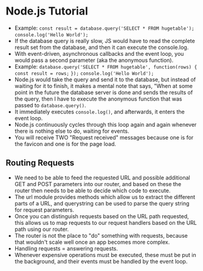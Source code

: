 # Node.js Tutorial
* Example:
`const result = database.query('SELECT * FROM hugetable');`
`console.log('Hello World');`
* If the database query is really slow, JS would have to read the complete result set from the database, and then it can execute the console.log.
* With event-driven, asynchronous callbacks and the event loop, you would pass a second parameter (aka the anonymous function).
* Example:
`database.query('SELECT * FROM hugetable', function(rows) {`
  `const result = rows;`
`});`
`console.log('Hello World');`
* Node.js would take the query and send it to the database, but instead of waiting for it to finish, it makes a mental note that says, "When at some point in the future the database server is done and sends the results of the query, then I have to execute the anonymous function that was passed to  `database.query()`.
* It immediately executes `console.log()`, and afterwards, it enters the event loop.
* Node.js continuously cycles through this loop again and again whenever there is nothing else to do, waiting for events.
* You will receive TWO "Request received" messages because one is for the favicon and one is for the page load.

## Routing Requests
* We need to be able to feed the requested URL and possible additional GET and POST parameters into our router, and based on these the router then needs to be able to decide which code to execute.
* The url module provides methods which allow us to extract the different parts of a URL, and querystring can be used to parse the query string for request parameters.
* Once you can distinguish requests based on the URL path requested, this allows us to map requests to our request handlers based on the URL path using our router.
* The router is not the place to "do" something with requests, because that wouldn't scale well once an app becomes more complex.
* Handling requests = answering requests.
* Whenever expensive operations must be executed, these must be put in the background, and their events must be handled by the event loop.
